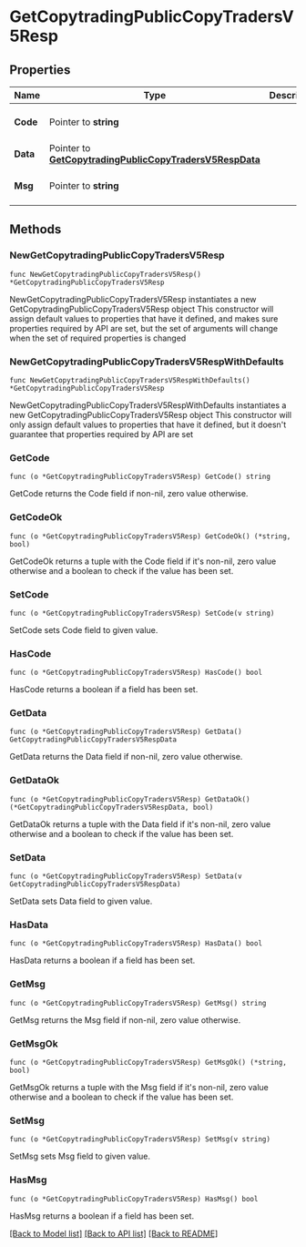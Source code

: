 # GetCopytradingPublicCopyTradersV5Resp

## Properties

Name | Type | Description | Notes
------------ | ------------- | ------------- | -------------
**Code** | Pointer to **string** |  | [optional] [default to ""]
**Data** | Pointer to [**GetCopytradingPublicCopyTradersV5RespData**](GetCopytradingPublicCopyTradersV5RespData.md) |  | [optional] 
**Msg** | Pointer to **string** |  | [optional] [default to ""]

## Methods

### NewGetCopytradingPublicCopyTradersV5Resp

`func NewGetCopytradingPublicCopyTradersV5Resp() *GetCopytradingPublicCopyTradersV5Resp`

NewGetCopytradingPublicCopyTradersV5Resp instantiates a new GetCopytradingPublicCopyTradersV5Resp object
This constructor will assign default values to properties that have it defined,
and makes sure properties required by API are set, but the set of arguments
will change when the set of required properties is changed

### NewGetCopytradingPublicCopyTradersV5RespWithDefaults

`func NewGetCopytradingPublicCopyTradersV5RespWithDefaults() *GetCopytradingPublicCopyTradersV5Resp`

NewGetCopytradingPublicCopyTradersV5RespWithDefaults instantiates a new GetCopytradingPublicCopyTradersV5Resp object
This constructor will only assign default values to properties that have it defined,
but it doesn't guarantee that properties required by API are set

### GetCode

`func (o *GetCopytradingPublicCopyTradersV5Resp) GetCode() string`

GetCode returns the Code field if non-nil, zero value otherwise.

### GetCodeOk

`func (o *GetCopytradingPublicCopyTradersV5Resp) GetCodeOk() (*string, bool)`

GetCodeOk returns a tuple with the Code field if it's non-nil, zero value otherwise
and a boolean to check if the value has been set.

### SetCode

`func (o *GetCopytradingPublicCopyTradersV5Resp) SetCode(v string)`

SetCode sets Code field to given value.

### HasCode

`func (o *GetCopytradingPublicCopyTradersV5Resp) HasCode() bool`

HasCode returns a boolean if a field has been set.

### GetData

`func (o *GetCopytradingPublicCopyTradersV5Resp) GetData() GetCopytradingPublicCopyTradersV5RespData`

GetData returns the Data field if non-nil, zero value otherwise.

### GetDataOk

`func (o *GetCopytradingPublicCopyTradersV5Resp) GetDataOk() (*GetCopytradingPublicCopyTradersV5RespData, bool)`

GetDataOk returns a tuple with the Data field if it's non-nil, zero value otherwise
and a boolean to check if the value has been set.

### SetData

`func (o *GetCopytradingPublicCopyTradersV5Resp) SetData(v GetCopytradingPublicCopyTradersV5RespData)`

SetData sets Data field to given value.

### HasData

`func (o *GetCopytradingPublicCopyTradersV5Resp) HasData() bool`

HasData returns a boolean if a field has been set.

### GetMsg

`func (o *GetCopytradingPublicCopyTradersV5Resp) GetMsg() string`

GetMsg returns the Msg field if non-nil, zero value otherwise.

### GetMsgOk

`func (o *GetCopytradingPublicCopyTradersV5Resp) GetMsgOk() (*string, bool)`

GetMsgOk returns a tuple with the Msg field if it's non-nil, zero value otherwise
and a boolean to check if the value has been set.

### SetMsg

`func (o *GetCopytradingPublicCopyTradersV5Resp) SetMsg(v string)`

SetMsg sets Msg field to given value.

### HasMsg

`func (o *GetCopytradingPublicCopyTradersV5Resp) HasMsg() bool`

HasMsg returns a boolean if a field has been set.


[[Back to Model list]](../README.md#documentation-for-models) [[Back to API list]](../README.md#documentation-for-api-endpoints) [[Back to README]](../README.md)



